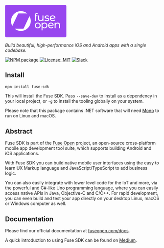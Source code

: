[<img src="fuseopen.png" alt="Fuse Open" width="200" />](https://fuseopen.com)

*Build beautiful, high-performance iOS and Android apps with a single codebase.*

[![NPM package](https://img.shields.io/npm/v/fuse-sdk.svg?style=flat-square)](https://www.npmjs.com/package/fuse-sdk)
[![License: MIT](https://img.shields.io/github/license/mortend/fuse-sdk.svg?style=flat-square)](LICENSE.txt)
[![Slack](https://img.shields.io/badge/chat-on%20slack-blue.svg?style=flat-square)](https://slackcommunity.fusetools.com/)

## Install

```
npm install fuse-sdk
```

This will install the Fuse SDK. Pass `--save-dev` to install as a dependency in your local project, or `-g` to install
the tooling globally on your system.

Please note that this package contains .NET software that will need [Mono](http://www.mono-project.com/download/)
to run on Linux and macOS.

## Abstract

Fuse SDK is part of the [Fuse Open](https://fuseopen.com) project, an open-source cross-platform mobile app development tool suite, which supports building Android and iOS applications.

With Fuse SDK you can build native mobile user interfaces using the easy to learn UX Markup language and JavaScript/TypeScript to add business logic.

You can also easily integrate with lower level code for the IoT and more, via the powerful and C#-like Uno programming language, where you can easily access native APIs in Java, Objective-C and C/C++. For rapid development, you can even build and test your app directly on your desktop Linux, macOS or Windows computer as well.

## Documentation

Please find our official documentation at [fuseopen.com/docs](https://fuseopen.com/docs).

A quick introduction to using Fuse SDK can be found on [Medium](https://medium.com/@mortendanielfornes/introducing-fuse-sdk-890180044c13).
